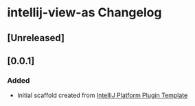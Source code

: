 <!-- Keep a Changelog guide -> https://keepachangelog.com -->

# intellij-view-as Changelog

## [Unreleased]
## [0.0.1]
### Added
- Initial scaffold created from [IntelliJ Platform Plugin Template](https://github.com/JetBrains/intellij-platform-plugin-template)
